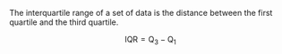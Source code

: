 The interquartile range of a set of data is the distance between the
first quartile and the third quartile.

$$\mathrm{IQR} = \mathrm{Q}_3-\mathrm{Q}_1$$
